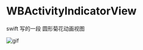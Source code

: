 # WBActivityIndicatorView
swift 写的一段 圆形菊花动画视图



![gif](http://www.gfycat.com/DistortedCelebratedGar)
